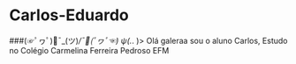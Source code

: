 # Carlos-Eduardo

###(☞ﾟヮﾟ)🏹¯\_(ツ)_/¯🔫(ﾟヮﾟ☜) ψ(._. )> Olá galeraa sou o aluno Carlos, Estudo no Colégio Carmelina Ferreira Pedroso EFM
